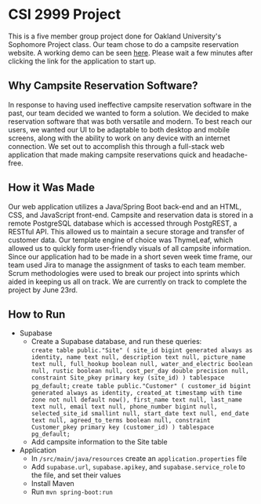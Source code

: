 # CSI 2999 Project
This is a five member group project done for Oakland University's Sophomore Project class. Our team chose to do a campsite reservation website. A working demo can be seen [here](https://csi-2999-project.onrender.com/). Please wait a few minutes after clicking the link for the application to start up. 


## Why Campsite Reservation Software? 
In response to having used ineffective campsite reservation software in the past, our team decided we wanted to form a solution. We decided to make reservation software that was both versatile and modern. To best reach our users, we wanted our UI to be adaptable to both desktop and mobile screens, along with the ability to work on any device with an internet connection. We set out to accomplish this through a full-stack web application that made making campsite reservations quick and headache-free.


## How it Was Made
Our web application utilizes a Java/Spring Boot back-end and an HTML, CSS, and JavaScript front-end. Campsite and reservation data is stored in a remote PostgreSQL database which is accessed through PostgREST, a RESTful API. This allowed us to maintain a secure storage and transfer of customer data. Our template engine of choice was ThymeLeaf, which allowed us to quickly form user-friendly visuals of all campsite information. 
Since our application had to be made in a short seven week time frame, our team used Jira to manage the assignment of tasks to each team member. Scrum methodologies were used to break our project into sprints which aided in keeping us all on track. We are currently on track to complete the project by June 23rd.


## How to Run
- Supabase
  - Create a Supabase database, and run these queries:<br>
  `create table
    public."Site" (
      site_id bigint generated always as identity,
      name text null,
      description text null,
      picture_name text null,
      full_hookup boolean null,
      water_and_electric boolean null,
      rustic boolean null,
      cost_per_day double precision null,
      constraint Site_pkey primary key (site_id)
    ) tablespace pg_default;`
  `create table
    public."Customer" (
      customer_id bigint generated always as identity,
      created_at timestamp with time zone not null default now(),
      first_name text null,
      last_name text null,
      email text null,
      phone_number bigint null,
      selected_site_id smallint null,
      start_date text null,
      end_date text null,
      agreed_to_terms boolean null,
      constraint Customer_pkey primary key (customer_id)
    ) tablespace pg_default;`
  - Add campsite information to the Site table
- Application
  - In `/src/main/java/resources` create an `application.properties` file
  - Add `supabase.url`, `supabase.apikey`, and `supabase.service_role` to the file, and set their values
  - Install Maven
  - Run `mvn spring-boot:run`
